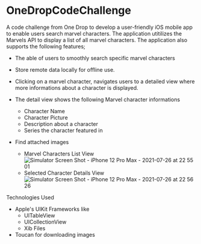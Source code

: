 # OneDropCodeChallenge
A code challenge from One Drop to develop a user-friendly iOS mobile app to enable users search marvel characters. 
The application utitilizes the Marvels API to display a list of all marvel characters. 
The application also supports the following features; 
- The able of users to smoothly search specific marvel characters
- Store remote data locally for offline use. 
- Clicking on a marvel character, navigates users to a detailed view where more informations about a character is displayed. 
- The detail view shows the following Marvel character informations
    - Character Name 
    - Character Picture 
    - Description about a character 
    - Series the character featured in

- Find attached images 
    - Marvel Characters List View
![Simulator Screen Shot - iPhone 12 Pro Max - 2021-07-26 at 22 55 01](https://user-images.githubusercontent.com/43887215/127102921-d36c12c1-050e-4cd8-806d-2331ba30f15a.png)
   - Selected Character Details View 
 ![Simulator Screen Shot - iPhone 12 Pro Max - 2021-07-26 at 22 56 26](https://user-images.githubusercontent.com/43887215/127103089-aff0cea2-9363-4ad8-93bc-69314e544dae.png)
 
 Technologies Used 
 - Apple's UIKit Frameworks like 
    - UITableView 
    - UICollectionView 
    - Xib Files
- Toucan for downloading images 



   
  

